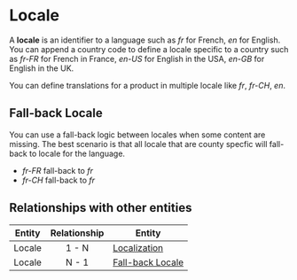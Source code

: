 # Locale

A **locale** is an identifier to a language such as _fr_ for French, _en_ for English.
You can append a country code to define a locale specific to a country such as _fr-FR_ for French in France, _en-US_ for English in the USA, _en-GB_ for English in the UK.

You can define translations for a product in multiple locale like _fr_, _fr-CH_, _en_.

## Fall-back Locale

You can use a fall-back logic between locales when some content are missing. The best scenario is that all locale that are county specfic will fall-back to locale for the language.

* _fr-FR_ fall-back to _fr_
* _fr-CH_ fall-back to _fr_ 


## Relationships with other entities

| Entity | Relationship | Entity |
| --- |:--------:| --- |
| Locale | 1 - N | [Localization] |
| Locale | N - 1 | [Fall-back Locale] |



[Localization]: ../product-information-management/localization.md
[Fall-back Locale]: #fall-back-locale
